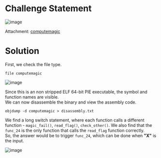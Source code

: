 # Challenge Statement
![image](https://github.com/user-attachments/assets/ad207280-576d-4826-bd60-870d7c080147)

Attachment: [computemagic](https://github.com/harishkannan05/THM-HackfinityBattle-Writeup/blob/main/Attachments/computemagic)

# Solution
First, we check the file type.  
```
file computemagic
```
![image](https://github.com/user-attachments/assets/9a09e9d3-76cc-4d46-8be3-21974c829882)  

Since this is an non stripped ELF 64-bit PIE executable, the symbol and function names are visible.  
We can now disassemble the binary and view the assembly code.  
```
objdump -d computemagic > disassembly.txt
```

We find a long switch statement, where each function calls a different function - `magic_fail()`, `read_flag()`, `check_other()`.
We also find that the `func_24` is the only function that calls the `read_flag` function correctly.  
So, the answer would be to trigger `func_24`, which can be done when **"X"** is the input.

![image](https://github.com/user-attachments/assets/d1a58893-3797-4722-9aa4-181e08773b49)
